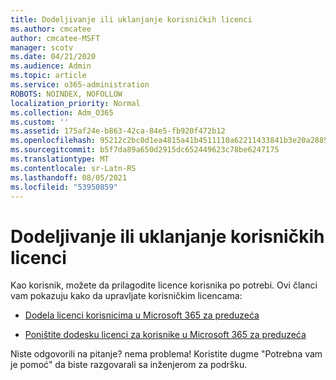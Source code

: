 ```yaml
---
title: Dodeljivanje ili uklanjanje korisničkih licenci
ms.author: cmcatee
author: cmcatee-MSFT
manager: scotv
ms.date: 04/21/2020
ms.audience: Admin
ms.topic: article
ms.service: o365-administration
ROBOTS: NOINDEX, NOFOLLOW
localization_priority: Normal
ms.collection: Adm_O365
ms.custom: ''
ms.assetid: 175af24e-b863-42ca-84e5-fb920f472b12
ms.openlocfilehash: 95212c2bc0d1ea4815a41b4511110a62211433841b3e20a28856773a3d42884d
ms.sourcegitcommit: b5f7da89a650d2915dc652449623c78be6247175
ms.translationtype: MT
ms.contentlocale: sr-Latn-RS
ms.lasthandoff: 08/05/2021
ms.locfileid: "53950859"
---
```

# <a name="assign-or-remove-user-licenses"></a>Dodeljivanje ili uklanjanje korisničkih licenci

Kao korisnik, možete da prilagodite licence korisnika po potrebi. Ovi članci vam pokazuju kako da upravljate korisničkim licencama:
  
- [Dodela licenci korisnicima u Microsoft 365 za preduzeća](https://docs.microsoft.com/azure/active-directory/fundamentals/license-users-groups?context=azure/active-directory/users-groups-roles/context/ugr-context)

- [Poništite dodesku licenci za korisnike u Microsoft 365 za preduzeća](https://docs.microsoft.com/azure/active-directory/fundamentals/license-users-groups?context=azure/active-directory/users-groups-roles/context/ugr-context#remove-a-license)

Niste odgovorili na pitanje? nema problema! Koristite dugme "Potrebna vam je pomoć" da biste razgovarali sa inženjerom za podršku.